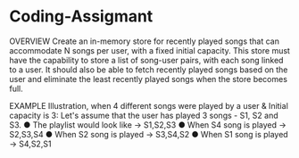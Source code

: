 # Coding-Assigmant
OVERVIEW
Create an in-memory store for recently played songs that can accommodate N songs per
user, with a fixed initial capacity. This store must have the capability to store a list of
song-user pairs, with each song linked to a user. It should also be able to fetch recently
played songs based on the user and eliminate the least recently played songs when the
store becomes full.

EXAMPLE
Illustration, when 4 different songs were played by a user & Initial capacity is 3:
Let's assume that the user has played 3 songs - S1, S2 and S3.
● The playlist would look like -> S1,S2,S3
● When S4 song is played -> S2,S3,S4
● When S2 song is played -> S3,S4,S2
● When S1 song is played -> S4,S2,S1
